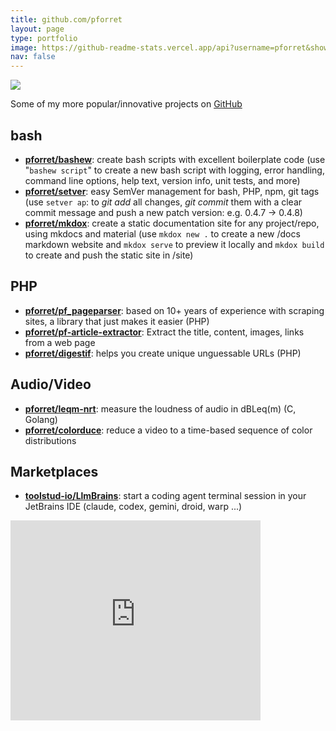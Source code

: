 ```yaml
---
title: github.com/pforret
layout: page
type: portfolio
image: https://github-readme-stats.vercel.app/api?username=pforret&show_icons=1&count_private=true&hide_border=1
nav: false
---
```


![](https://github-readme-stats.vercel.app/api?username=pforret&show_icons=1&count_private=true&hide_border=1)

Some of my more popular/innovative projects on [GitHub](https://github.com/pforret)

## bash

* [**pforret/bashew**](https://github.com/pforret/bashew): create bash scripts with excellent boilerplate code (use "`bashew script`" to create a new bash script with logging, error handling, command line options, help text, version info, unit tests, and more)
* [**pforret/setver**](https://github.com/pforret/setver): easy SemVer management for bash, PHP, npm, git tags (use `setver ap`: to _git add_ all changes, _git commit_ them with a clear commit message and push a new patch version: e.g. 0.4.7 &rarr; 0.4.8)
* [**pforret/mkdox**](https://github.com/pforret/mkdox): create a static documentation site for any project/repo, using mkdocs and material (use `mkdox new .` to create a new /docs markdown website and `mkdox serve` to preview it locally and `mkdox build` to create and push the static site in /site)

## PHP
* [**pforret/pf_pageparser**](https://github.com/pforret/pf_pageparser): based on 10+ years of experience with scraping sites, a library that just makes it easier (PHP)
* [**pforret/pf-article-extractor**](https://github.com/pforret/pf-article-extractor): Extract the title, content, images, links from a web page
* [**pforret/digestif**](https://github.com/pforret/digestif): helps you create unique unguessable URLs (PHP)

## Audio/Video

* [**pforret/leqm-nrt**](https://github.com/pforret/leqm-nrt): measure the loudness of audio in dBLeq(m) (C, Golang)
* [**pforret/colorduce**](https://github.com/pforret/colorduce): reduce a video to a time-based sequence of color distributions

## Marketplaces

* [**toolstud-io/LlmBrains**](https://github.com/toolstud-io/LlmBrains): start a coding agent terminal session in your JetBrains IDE (claude, codex, gemini, droid, warp ...)

<iframe style="border: 0px; width: 400px; height: 320px;" src="https://plugins.jetbrains.com/embeddable/card/28522"></iframe>